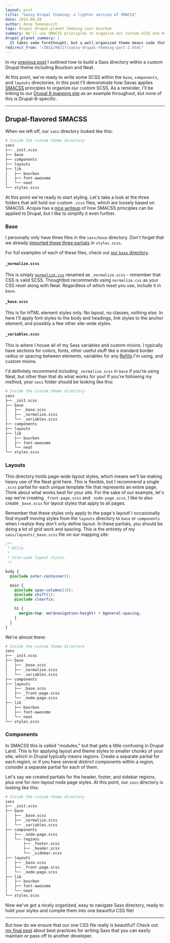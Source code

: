 ```yaml
---
layout: post
title: "Sassy Drupal theming: a lighter version of SMACSS"
date: 2015-08-28
author: Anne Tomasevich
tags: drupal drupal-planet theming sass bourbon
summary: We'll use SMACSS principles to organize our custom SCSS and keep it lean and maintainable.
drupal_planet_summary: |
  It takes some forethought, but a well-organized theme means code that is modular and easy to maintain or pass off to another developer. SMACSS principles are becoming more and more widespread and can be applied to a Drupal theme. At Savas we've picked out what we love from SMACSS and simplified the rest, creating a stylesheet organization method that works for us. In this post (part 2 of my three-part series on Drupal theming with Sass) I'll go through our version of SMACSS and link to real examples.
redirect_from: "/2015/08/27/sassy-drupal-theming-part-2.html"
---
```


In my [previous post](/2015/08/21/sassy-drupal-theming-part-1.html) I outlined how to build a Sass directory within a custom Drupal theme including Bourbon and Neat.

At this point, we're ready to write some SCSS within the `base`, `components`, and `layouts` directories. In this post I'll demonstrate how Savas applies [SMACSS](https://smacss.com/) principles to organize our custom SCSS. As a reminder, I'll be linking to our [Drupal 8 mapping site](https://github.com/savaslabs/durham-civil-rights-map) as an example throughout, but none of this is Drupal-8-specific.

<hr>

## Drupal-flavored SMACSS

When we left off, our `sass` directory looked like this:

```bash
# Inside the custom theme directory
sass
├── _init.scss
├── base
├── components
├── layouts
├── lib
│   ├── bourbon
│   ├── font-awesome
│   └── neat
└── styles.scss
```

At this point we're ready to start styling. Let's take a look at the three folders that will hold our custom `.scss` files, which are loosely based on SMACSS. Acquia has a [nice writeup](https://dev.acquia.com/blog/organize-your-styles-introduction-smacss) of how SMACSS principles can be applied to Drupal, but I like to simplify it even further.

### Base

I personally only have three files in the `sass/base` directory. Don't forget that we already [imported these three partials](/2015/08/21/sassy-drupal-theming-part-1.html#set-up-stylesscss) in `styles.scss`.

For full examples of each of these files, check out [our `base` directory](https://github.com/savaslabs/durham-civil-rights-map/tree/master/themes/custom/mappy/sass/base).

#### `_normalize.scss`
This is simply [`normalize.css`](https://necolas.github.io/normalize.css/) renamed as `_normalize.scss` - remember that CSS is valid SCSS. Thoughtbot recommends using `normalize.css` as your CSS reset along with Neat. Regardless of which reset you use, include it in `base`.

#### `_base.scss`
This is for HTML element styles only. No layout, no classes, nothing else. In here I'll apply font styles to the body and headings, link styles to the anchor element, and possibly a few other site-wide styles.

#### `_variables.scss`
This is where I house all of my Sass variables and custom mixins. I typically have sections for colors, fonts, other useful stuff like a standard border radius or spacing between elements, variables for any [Refills](http://refills.bourbon.io/) I'm using, and custom mixins.

I'd definitely recommend including `_normalize.scss` in `base` if you're using Neat, but other than that do what works for you! If you're following my method, your `sass` folder should be looking like this:

```bash
# Inside the custom theme directory
sass
├── _init.scss
├── base
│   ├── _base.scss
│   ├── _normalize.scss
│   └── _variables.scss
├── components
├── layouts
├── lib
│   ├── bourbon
│   ├── font-awesome
│   └── neat
└── styles.scss
```

### Layouts

This directory holds page-wide layout styles, which means we'll be making heavy use of the Neat grid here. This is flexible, but I recommend a single `.scss` partial for each unique template file that represents an entire page. Think about what works best for your site. For the sake of our example, let's say we're creating `_front-page.scss` and `_node-page.scss`. I like to also create `_base.scss` for layout styles that apply to all pages.

Remember that these styles only apply to the page's layout! I occasionally find myself moving styles from the `layouts` directory to `base` or `components` when I realize they don't only define layout. In these partials, you should be doing a lot of grid work and spacing. This is the entirety of my `sass/layouts/_base.scss` file on our mapping site:

```scss
/**
 * @file
 *
 * Site-wide layout styles.
 */

body {
  @include outer-container();

  main {
    @include span-columns(10);
    @include shift(1);
    @include clearfix;

    h1 {
      margin-top: em($navigation-height) + $general-spacing;
    }
  }
}
```

We're almost there:

```bash
# Inside the custom theme directory
sass
├── _init.scss
├── base
│   ├── _base.scss
│   ├── _normalize.scss
│   └── _variables.scss
├── components
├── layouts
│   ├── _base.scss
│   ├── _front-page.scss
│   └── _node-page.scss
├── lib
│   ├── bourbon
│   ├── font-awesome
│   └── neat
└── styles.scss
```

### Components

In SMACSS this is called "modules," but that gets a little confusing in Drupal Land. This is for applying layout and theme styles to smaller chunks of your site, which in Drupal typically means regions. Create a separate partial for each region, or if you have several distinct components within a region, consider a separate partial for each of them.

Let's say we created partials for the header, footer, and sidebar regions, plus one for non-layout node page styles. At this point, our `sass` directory is looking like this:

```bash
# Inside the custom theme directory
sass
├── _init.scss
├── base
│   ├── _base.scss
│   ├── _normalize.scss
│   └── _variables.scss
├── components
│   ├── _node-page.scss
│   └── regions
│       ├── _footer.scss
│       ├── _header.scss
│       └── _sidebar.scss
├── layouts
│   ├── _base.scss
│   ├── _front-page.scss
│   └── _node-page.scss
├── lib
│   ├── bourbon
│   ├── font-awesome
│   └── neat
└── styles.scss
```

Now we've got a nicely organized, easy to navigate Sass directory, ready to hold your styles and compile them into one beautiful CSS file!

<hr>

But how do we ensure that our one CSS file really is beautiful? Check out [my final post](/2015/09/03/sassy-drupal-theming-part-3.html) about best practices for writing Sass that you can easily maintain or pass off to another developer.

